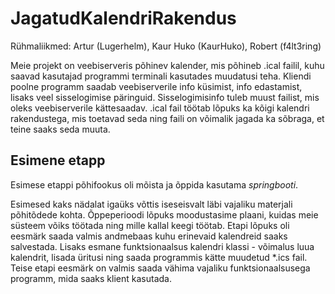 # JagatudKalendriRakendus
Rühmaliikmed: Artur (Lugerhelm), Kaur Huko (KaurHuko), Robert (f4lt3ring)

Meie projekt on veebiserveris põhinev kalender, mis põhineb .ical failil, kuhu saavad kasutajad programmi terminali kasutades muudatusi teha. Kliendi poolne programm saadab veebiserverile info küsimist, info edastamist, lisaks veel sisselogimise päringuid. Sisselogimisinfo tuleb muust failist, mis oleks veebiserverile kättesaadav. .ical fail töötab lõpuks ka kõigi kalendri rakendustega, mis toetavad seda ning faili on võimalik jagada ka sõbraga, et teine saaks seda muuta.

## Esimene etapp

Esimese etappi põhifookus oli mõista ja õppida kasutama *springbooti*.

Esimesed kaks nädalat igaüks võttis iseseisvalt läbi vajaliku materjali põhitõdede kohta. Õppeperioodi lõpuks moodustasime plaani, kuidas meie süsteem võiks töötada ning mille kallal keegi töötab. Etapi lõpuks oli eesmärk saada valmis andmebaas kuhu erinevaid kalendreid saaks salvestada. Lisaks esmane funktsionaalsus kalendri klassi - võimalus luua kalendrit, lisada üritusi ning saada programmis kätte muudetud *.ics fail.
Teise etapi eesmärk on valmis saada vähima vajaliku funktsionaalsusega programm, mida saaks klient kasutada.
